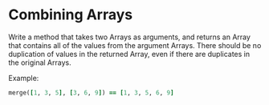 # Combining Arrays

Write a method that takes two Arrays as arguments, and returns an Array that contains all of the values from the argument Arrays. There should be no duplication of values in the returned Array, even if there are duplicates in the original Arrays.

Example:

```ruby
merge([1, 3, 5], [3, 6, 9]) == [1, 3, 5, 6, 9]
```